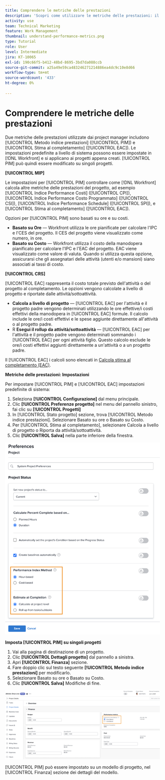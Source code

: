 ```yaml
---
title: Comprendere le metriche delle prestazioni
description: 'Scopri come utilizzare le metriche delle prestazioni: il [!UICONTROL Metodo indice prestazioni] ([!UICONTROL PIM]) e [!UICONTROL Stima al completamento] ([!UICONTROL EAC]).'
activity: use
team: Technical Marketing
feature: Work Management
thumbnail: understand-performance-metrics.png
type: Tutorial
role: User
level: Intermediate
jira: KT-10065
exl-id: 190c66f5-b412-48bd-8695-3bd7da088ccb
source-git-commit: a25a49e59ca483246271214886ea4dc9c10e8d66
workflow-type: tm+mt
source-wordcount: '433'
ht-degree: 0%

---
```


# Comprendere le metriche delle prestazioni

Due metriche delle prestazioni utilizzate dai project manager includono [!UICONTROL Metodo indice prestazioni] ([!UICONTROL PIM]) e [!UICONTROL Stima al completamento] ([!UICONTROL EAC]). Le impostazioni predefinite a livello di sistema possono essere impostate in [!DNL Workfront] e si applicano ai progetti appena creati. [!UICONTROL PIM] può quindi essere modificato su singoli progetti.

**[!UICONTROL MIP]**

Le impostazioni per [!UICONTROL PIM] controllare come [!DNL Workfront] calcola altre metriche delle prestazioni del progetto, ad esempio [!UICONTROL Indice Performance Costi] ([!UICONTROL CPI]), [!UICONTROL Indice Performance Costo Programmato] ([!UICONTROL CSI]), [!UICONTROL Indice Performance Schedule] ([!UICONTROL SPI]), e [!UICONTROL Stima al completamento] ([!UICONTROL EAC]).

Opzioni per [!UICONTROL PIM] sono basati su ore e su costi.

* **Basato su Ore** — Workfront utilizza le ore pianificate per calcolare l&#39;IPC e l&#39;CES del progetto. Il CES del progetto viene visualizzato come numero, in ore.
* **Basato su Costo** — Workfront utilizza il costo della manodopera pianificato per calcolare l&#39;IPC e l&#39;EAC del progetto. EAC viene visualizzato come valore di valuta. Quando si utilizza questa opzione, assicurarsi che gli assegnatari delle attività (utenti e/o mansioni) siano associati ai tassi di costo.

**[!UICONTROL CRS]**

[!UICONTROL EAC] rappresenta il costo totale previsto dell&#39;attività o del progetto al completamento. Le opzioni vengono calcolate a livello di progetto e riportate dalle attività/sottoattività.

* **Calcola a livello di progetto** — [!UICONTROL EAC] per l&#39;attività e il progetto padre vengono determinati utilizzando le ore effettive/i costi effettivi della manodopera in [!UICONTROL EAC] formule. Il calcolo include le ore/i costi effettivi e le spese aggiunte direttamente all&#39;attività o al progetto padre.
* R **Esegui il rollup da attività/sottoattività** — [!UICONTROL EAC] per l&#39;attività e il progetto padre vengono determinati sommando i [!UICONTROL EAC] per ogni attività figlio. Questo calcolo esclude le ore/i costi effettivi aggiunti direttamente a un&#39;attività o a un progetto padre.

Il [!UICONTROL EAC] i calcoli sono elencati in [Calcola stima al completamento (EAC)](https://experienceleague.adobe.com/docs/workfront/using/manage-work/projects/project-finances/calculate-eac.html?lang=en).

**Metriche delle prestazioni: Impostazioni**

Per impostare [!UICONTROL PIM] e [!UICONTROL EAC] impostazioni predefinite di sistema:

1. Seleziona **[!UICONTROL Configurazione]** dal menu principale.
1. Clic **[!UICONTROL Preferenze progetto]** nel menu del pannello sinistro, fai clic su **[!UICONTROL Progetti]**
1. In [!UICONTROL Stato progetto] sezione, trova [!UICONTROL Metodo indice prestazioni]. Selezionare Basato su ore o Basato su Costo.
1. Per [!UICONTROL Stima al completamento], selezionare Calcola a livello di progetto o Riporta da attività/sottoattività.
1. Clic **[!UICONTROL Salva]** nella parte inferiore della finestra.

![Un&#39;immagine del [!UICONTROL Preferenze progetto] screen](assets/setting-up-finances-1.png)

**Imposta [!UICONTROL PIM] su singoli progetti**

1. Vai alla pagina di destinazione di un progetto.
1. Clic **[!UICONTROL Dettagli progetto]** dal pannello a sinistra.
1. Apri **[!UICONTROL Finanza]** sezione.
1. Fare doppio clic sul testo seguente **[!UICONTROL Metodo indice prestazioni]** per modificarlo.
1. Selezionare Basato su ore o Basato su Costo.
1. Clic **[!UICONTROL Salva]** Modifiche di fine.

![Un&#39;immagine del [!UICONTROL Dettagli progetto] screen](assets/setting-up-finances-2.png)

[!UICONTROL PIM] può essere impostato su un modello di progetto, nel [!UICONTROL Finanza] sezione dei dettagli del modello.
